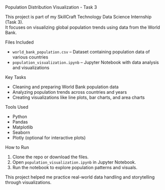 Population Distribution Visualization - Task 3

This project is part of my SkillCraft Technology Data Science Internship (Task 3).  
It focuses on visualizing global population trends using data from the World Bank.

Files Included

- `world_bank_population.csv` – Dataset containing population data of various countries
- `population_visualization.ipynb` – Jupyter Notebook with data analysis and visualizations

Key Tasks

- Cleaning and preparing World Bank population data
- Analyzing population trends across countries and years
- Creating visualizations like line plots, bar charts, and area charts

Tools Used

- Python
- Pandas
- Matplotlib
- Seaborn
- Plotly (optional for interactive plots)

How to Run

1. Clone the repo or download the files.
2. Open `population_visualization.ipynb` in Jupyter Notebook.
3. Run the notebook to explore population patterns and visuals.

This project helped me practice real-world data handling and storytelling through visualizations.
